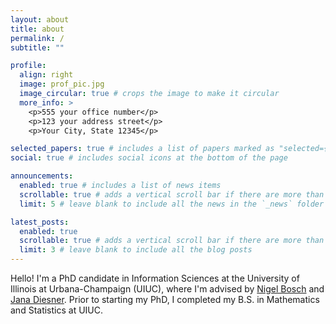 ```yaml
---
layout: about
title: about
permalink: /
subtitle: ""

profile:
  align: right
  image: prof_pic.jpg
  image_circular: true # crops the image to make it circular
  more_info: >
    <p>555 your office number</p>
    <p>123 your address street</p>
    <p>Your City, State 12345</p>

selected_papers: true # includes a list of papers marked as "selected={true}"
social: true # includes social icons at the bottom of the page

announcements:
  enabled: true # includes a list of news items
  scrollable: true # adds a vertical scroll bar if there are more than 3 news items
  limit: 5 # leave blank to include all the news in the `_news` folder

latest_posts:
  enabled: true
  scrollable: true # adds a vertical scroll bar if there are more than 3 new posts items
  limit: 3 # leave blank to include all the blog posts
---
```


Hello! I'm a PhD candidate in Information Sciences at the University of Illinois at Urbana-Champaign (UIUC), where
I'm advised by [Nigel Bosch](https://pnigel.com/) and [Jana Diesner](https://www.gov.sot.tum.de/hcc/home/). 
Prior to starting my PhD, I completed my B.S. in Mathematics and Statistics at UIUC.   


